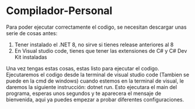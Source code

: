 # Compilador-Personal
Para poder ejecutar correctamente el codigo, se necesitan descargar unas serie de cosas antes: 
1. Tener instalado el .NET 8, no sirve si tienes release anteriores al 8
2. En Visual studio code, tienes que tener las extensiones de C# y C# Dev Kit instaladas
   
Una vez tengas estas cosas, estas listo para ejecutar el codigo. Ejecutaremos el codigo desde la terminal de visual studio code (Tambien se puede en la cmd de windows)
cuando estemos en la terminal de visual, le daremos la siguiente instrucción: dotnet run. Esto ejecutara el main del programa, esperas unos segundos y te aparecera el mensaje de bienvenida,
aqui ya puedes empezar a probar diferentes configuraciones. 

